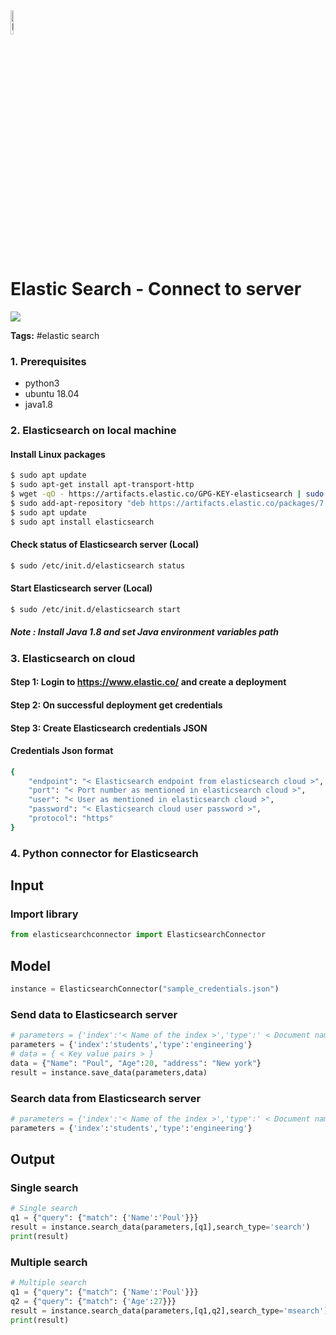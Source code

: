 <img width="10%" alt="Naas" src="https://landen.imgix.net/jtci2pxwjczr/assets/5ice39g4.png?w=160"/>

# Elastic Search - Connect to server
<a href="https://app.naas.ai/user-redirect/naas/downloader?url=https://raw.githubusercontent.com/jupyter-naas/awesome-notebooks/master/Elastic%20Search/Elastic%20Search_Connect_to_server.ipynb" target="_parent"><img src="https://naasai-public.s3.eu-west-3.amazonaws.com/open_in_naas.svg"/></a>

**Tags:** #elastic search

### 1. Prerequisites

- python3
- ubuntu 18.04
- java1.8

### 2. Elasticsearch on local machine

#### Install Linux packages

```sh
$ sudo apt update
$ sudo apt-get install apt-transport-http
$ wget -qO - https://artifacts.elastic.co/GPG-KEY-elasticsearch | sudo apt-key add -
$ sudo add-apt-repository "deb https://artifacts.elastic.co/packages/7.x/apt stable main"
$ sudo apt update
$ sudo apt install elasticsearch 
```

#### Check status of Elasticsearch server (Local)

```sh
$ sudo /etc/init.d/elasticsearch status
```

#### Start Elasticsearch server (Local)

```sh
$ sudo /etc/init.d/elasticsearch start
```

##### Note : Install Java 1.8 and set Java environment variables path

### 3. Elasticsearch on cloud

#### Step 1: Login to https://www.elastic.co/ and create a deployment

#### Step 2: On successful deployment get credentials

#### Step 3: Create Elasticsearch credentials JSON

#### Credentials Json format

```sh
{
	"endpoint": "< Elasticsearch endpoint from elasticsearch cloud >",
	"port": "< Port number as mentioned in elasticsearch cloud >",
	"user": "< User as mentioned in elasticsearch cloud >",
	"password": "< Elasticsearch cloud user password >",
	"protocol": "https"
}
```

### 4. Python connector for Elasticsearch

## Input

### Import library


```python
from elasticsearchconnector import ElasticsearchConnector
```

## Model


```python
instance = ElasticsearchConnector("sample_credentials.json")
```

### Send data to Elasticsearch server


```python
# parameters = {'index':'< Name of the index >','type':' < Document name > '}
parameters = {'index':'students','type':'engineering'}
# data = { < Key value pairs > }
data = {"Name": "Poul", "Age":20, "address": "New york"}
result = instance.save_data(parameters,data)
```

### Search data from Elasticsearch server


```python
# parameters = {'index':'< Name of the index >','type':' < Document name > '}
parameters = {'index':'students','type':'engineering'}
```

## Output

### Single search


```python
# Single search
q1 = {"query": {"match": {'Name':'Poul'}}}
result = instance.search_data(parameters,[q1],search_type='search')
print(result)
```

### Multiple search


```python
# Multiple search
q1 = {"query": {"match": {'Name':'Poul'}}}
q2 = {"query": {"match": {'Age':27}}}
result = instance.search_data(parameters,[q1,q2],search_type='msearch')
print(result)
```
